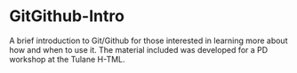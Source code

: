 # GitGithub-Intro
A brief introduction to Git/Github for those interested in learning more about how and when to use it. The material included was developed for a PD workshop at the Tulane H-TML.
